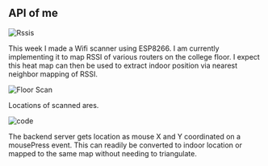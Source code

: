 ## API of me


![Rssis](https://i.imgur.com/Dyhqvkf.png)

This week I made a Wifi scanner using ESP8266. I am currently implementing it to map RSSI of various routers on the college floor. I expect this heat map can then be used to extract indoor position via nearest neighbor mapping of RSSI. 

![Floor Scan](https://i.imgur.com/fbCbOuf.png)

Locations of scanned ares.

![code](https://i.imgur.com/qnkTU0r.png)

The backend server gets location as mouse X and Y coordinated on a mousePress event. This can readily be converted to indoor location or mapped to the same map without needing to triangulate.
